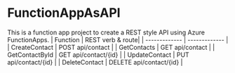 # FunctionAppAsAPI
This is a function app project to create a REST style API using Azure FunctionApps.
| Function  | REST verb & route|
| ------------- | ------------- |
| CreateContact  | POST api/contact  |
| GetContacts  | GET api/contact  |
| GetContactById  | GET api/contact/{id}  |
| UpdateContact  | PUT api/contact/{id}  |
| DeleteContact  | DELETE api/contact/{id}  |
